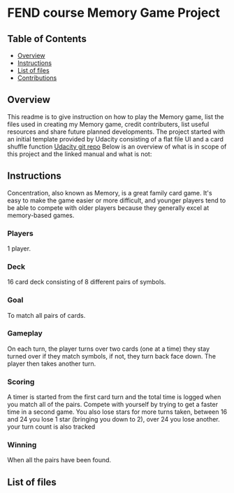 # FEND course Memory Game Project

## Table of Contents

* [Overview](#overview)
* [Instructions](#instructions)
* [List of files](#listoffiles)
* [Contributions](#contributions)

## Overview

This readme is to give instruction on how to play the Memory game, list the files used in creating my Memory game, credit contributers, list useful resources and share future planned developments.
The project started with an initial template provided by Udacity consisting of a flat file UI and a card shuffle function [Udacity git repo](https://github.com/udacity/fend-project-memory-game) 
Below is an overview of what is in scope of this project and the linked manual and what is not:

## Instructions

Concentration, also known as Memory, is a great family card game. It's easy to make the game easier or more difficult, and younger players tend to be able to compete with older players because they generally excel at memory-based games.


### Players
1 player.

### Deck
16 card deck consisting of 8 different pairs of symbols.

### Goal
To match all pairs of cards.

### Gameplay
On each turn, the player turns over two cards (one at a time) they stay turned over if they match symbols, if not, they turn back face down. The player then takes another turn.

### Scoring
A timer is started from the first card turn and the total time is logged when you match all of the pairs. Compete with yourself by trying to get a faster time in a second game. You also lose stars for more turns taken, between 16 and 24 you lose 1 star (bringing you down to 2), over 24 you lose another. your turn count is also tracked

### Winning
When all the pairs have been found.

## List of files
